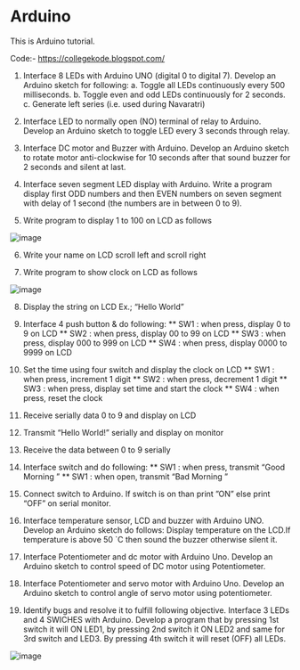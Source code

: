 # Arduino
This is Arduino tutorial.

Code:- https://collegekode.blogspot.com/

1) Interface 8 LEDs with Arduino UNO (digital 0 to digital 7). Develop an Arduino sketch for following: 
a. Toggle all LEDs continuously every 500 milliseconds. 
b. Toggle even and odd LEDs continuously for 2 seconds. 
c. Generate left series (i.e. used during Navaratri) 

2) Interface LED to normally open (NO) terminal of relay to Arduino. Develop an Arduino sketch to toggle LED every 3 seconds through relay.

3) Interface DC motor and Buzzer with Arduino. Develop an Arduino sketch to rotate motor anti-clockwise for 10 seconds after that sound buzzer for 2 seconds and silent at last. 

4) Interface seven segment LED display with Arduino. Write a program display first ODD numbers and then EVEN numbers on seven segment with delay of 1 second (the numbers are in between 0 to 9).


5) Write program to display 1 to 100 on LCD as follows 

![image](https://user-images.githubusercontent.com/106819662/193674975-a0eecee7-9362-4c68-8bd0-61d2626ce17d.png)



6) Write your name on LCD scroll left and scroll right 


7) Write program to show clock on LCD as follows 

![image](https://user-images.githubusercontent.com/106819662/193675165-02d90b40-7124-4cf0-b01f-35b820284899.png)


8) Display the string on LCD Ex.; “Hello World” 

9) Interface 4 push button & do following: 
** SW1 : when press, display 0 to 9 on LCD 
** SW2 : when press, display 00 to 99 on LCD 
** SW3 : when press, display 000 to 999 on LCD 
** SW4 : when press, display 0000 to 9999 on LCD 

10) Set the time using four switch and display the clock on LCD 
** SW1 : when press, increment 1 digit 
** SW2 : when press, decrement 1 digit 
** SW3 : when press, display set time and start the clock 
** SW4 : when press, reset the clock 

11) Receive serially data 0 to 9 and display on LCD 

12) Transmit “Hello World!” serially and display on monitor

13) Receive the data between 0 to 9 serially

14) Interface switch and do following: 
** SW1 : when press, transmit “Good Morning ” 
** SW1 : when open, transmit “Bad Morning ” 

15) Connect switch to Arduino. If switch is on than print ”ON” else print “OFF” on serial monitor. 

16) Interface temperature sensor, LCD and buzzer with Arduino UNO. Develop an Arduino sketch do follows: 
Display temperature on the LCD.If temperature is above 50 `C then sound the buzzer otherwise silent it. 

17) Interface Potentiometer and dc motor with Arduino Uno. Develop an Arduino sketch to control speed of DC motor using Potentiometer. 

18) Interface Potentiometer and servo motor with Arduino Uno. Develop an Arduino sketch to control angle of servo motor using potentiometer.

19) Identify bugs and resolve it to fulfill following objective. Interface 3 LEDs and 4 SWICHES with Arduino. Develop a program that by pressing 1st switch it will ON LED1, by pressing 2nd switch it ON LED2 and same for 3rd switch and LED3. By pressing 4th switch it will reset (OFF) all LEDs.

![image](https://user-images.githubusercontent.com/106819662/193676215-8f88321f-d3e7-423e-8051-977c1881ff92.png)
